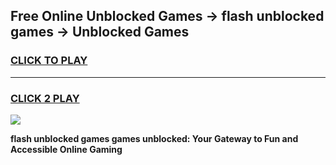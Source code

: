 
## Free Online Unblocked Games → flash unblocked games → Unblocked Games
<h3>
<a href="https://premium.freeplayer.one?title=flash_unblocked_games&ref=21F">CLICK TO PLAY</a></h3>
<hr>

<h3>
<a href="https://premium.freeplayer.one?title=flash_unblocked_games&ref=21F">CLICK 2 PLAY</a>
  
</h3>

<a href="https://premium.freeplayer.one?title=flash_unblocked_games&ref=21F/"><img src="https://clearcache.store/games.png"></a>


**flash unblocked games games unblocked: Your Gateway to Fun and Accessible Online Gaming**
